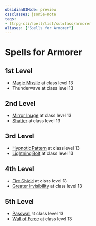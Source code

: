 ```yaml
---
obsidianUIMode: preview
cssclasses: json5e-note
tags:
- ttrpg-cli/spell/list/subclass/armorer
aliases: ["Spells for Armorer"]
---
```

# Spells for Armorer

## 1st Level

- [Magic Missile](2-Mechanics/CLI/spells/magic-missile-xphb.md "XPHB") at class level 13
- [Thunderwave](2-Mechanics/CLI/spells/thunderwave-xphb.md "XPHB") at class level 13

## 2nd Level

- [Mirror Image](2-Mechanics/CLI/spells/mirror-image-xphb.md "XPHB") at class level 13
- [Shatter](2-Mechanics/CLI/spells/shatter-xphb.md "XPHB") at class level 13

## 3rd Level

- [Hypnotic Pattern](2-Mechanics/CLI/spells/hypnotic-pattern-xphb.md "XPHB") at class level 13
- [Lightning Bolt](2-Mechanics/CLI/spells/lightning-bolt-xphb.md "XPHB") at class level 13

## 4th Level

- [Fire Shield](2-Mechanics/CLI/spells/fire-shield-xphb.md "XPHB") at class level 13
- [Greater Invisibility](2-Mechanics/CLI/spells/greater-invisibility-xphb.md "XPHB") at class level 13

## 5th Level

- [Passwall](2-Mechanics/CLI/spells/passwall-xphb.md "XPHB") at class level 13
- [Wall of Force](2-Mechanics/CLI/spells/wall-of-force-xphb.md "XPHB") at class level 13
